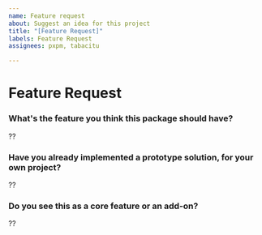 ```yaml
---
name: Feature request
about: Suggest an idea for this project
title: "[Feature Request]"
labels: Feature Request
assignees: pxpm, tabacitu

---
```


# Feature Request

### What's the feature you think this package should have?

??

### Have you already implemented a prototype solution, for your own project?

??

### Do you see this as a core feature or an add-on?

??
